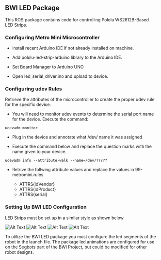 ## BWI LED Package

This ROS package contains code for controlling Pololu WS2812B-Based LED Strips.

### Configuring Metro Mini Microcontroller

* Install recent Arduino IDE if not already installed on machine.

* Add pololu-led-strip-arduino library to the Arduino IDE.

* Set Board Manager to Arduino UNO

* Open led_serial_driver.ino and upload to device.

### Configuring udev Rules

Retrieve the attributes of the microcontroller to create the proper udev rule for the specific device. 

* You will need to monitor udev events to determine the serial port name for the device. Execute the command: 

```
udevadm monitor
```

* Plug in the device and annotate what /dev/ name it was assigned.

* Execute the command below and replace the question marks with the name given to your device.

```
udevadm info --attribute-walk --name=/dev/?????
```

* Retrive the follwing attribute values and replace the values in 99-metromini.rules.

	* ATTRS{idVendor}
	* ATTRS{idProduct}
	* ATTRS{serial}

### Setting Up BWI LED Configuration

LED Strips must be set up in a similar style as shown below.

![Alt Text](/images/front.JPG)
![Alt Text](/images/back.JPG)
![Alt Text](/images/left.JPG)
![Alt Text](/images/right.JPG)

To utilize the BWI LED package you must configure the led segments of the robot in the launch file.
The package led animations are configured for use on the Segbots part of the BWI Project, but could 
be modified for other robot designs.
